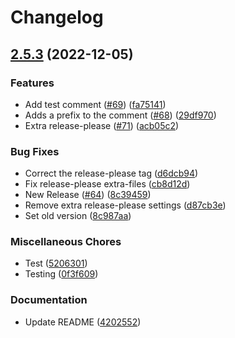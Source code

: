 # Changelog

## [2.5.3](https://github.com/tjdavis3/testrepo/compare/v2.4.0...v2.5.3) (2022-12-05)


### Features

* Add test comment ([#69](https://github.com/tjdavis3/testrepo/issues/69)) ([fa75141](https://github.com/tjdavis3/testrepo/commit/fa75141a1f9fd4fbd60cdb485b5bb6cf3a9f8f62))
* Adds a prefix to the comment ([#68](https://github.com/tjdavis3/testrepo/issues/68)) ([29df970](https://github.com/tjdavis3/testrepo/commit/29df970826890b15ffc067d7d396ed34fe5db125))
* Extra release-please ([#71](https://github.com/tjdavis3/testrepo/issues/71)) ([acb05c2](https://github.com/tjdavis3/testrepo/commit/acb05c2fe72f9e888e3cc31d90f8f1c99f1c8dde))


### Bug Fixes

* Correct the release-please tag ([d6dcb94](https://github.com/tjdavis3/testrepo/commit/d6dcb940300d730a989ea5b69498f082e84c09c1))
* Fix release-please extra-files ([cb8d12d](https://github.com/tjdavis3/testrepo/commit/cb8d12d030f7b4dadc2139d1caa94ce9635cf3c0))
* New Release ([#64](https://github.com/tjdavis3/testrepo/issues/64)) ([8c39459](https://github.com/tjdavis3/testrepo/commit/8c394591845107afba6363bbacd95740fbbdfac6))
* Remove extra release-please settings ([d87cb3e](https://github.com/tjdavis3/testrepo/commit/d87cb3ec4e7e53f29f49aef7c7a6eb9530796e46))
* Set old version ([8c987aa](https://github.com/tjdavis3/testrepo/commit/8c987aac487220370ec559b54842d8d068523d99))


### Miscellaneous Chores

* Test ([5206301](https://github.com/tjdavis3/testrepo/commit/52063010d35f5b4209520d784a13e9ac3e3a0f63))
* Testing ([0f3f609](https://github.com/tjdavis3/testrepo/commit/0f3f609d10727e78968d5d0d498f771ba4c4a71d))


### Documentation

* Update README ([4202552](https://github.com/tjdavis3/testrepo/commit/420255284650fff1bc8ff22a39b8acb657c85e39))
